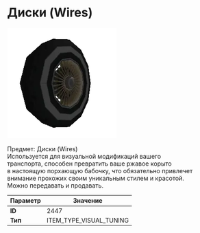 # Диски (Wires)

![Item Image](../img/2447.webp?raw=true)

Предмет: Диски (Wires)<br>Используется для визуальной модификаций вашего<br>транспорта, способен превратить ваше ржавое корыто<br>в настоящую порхающую бабочку, что обязательно привлечет<br>внимание прохожих своим уникальным стилем и красотой.<br>Можно передавать и продавать.


| Параметр | Значение |
|----------|----------|
| **ID** | 2447 |
| **Тип** | ITEM_TYPE_VISUAL_TUNING |

